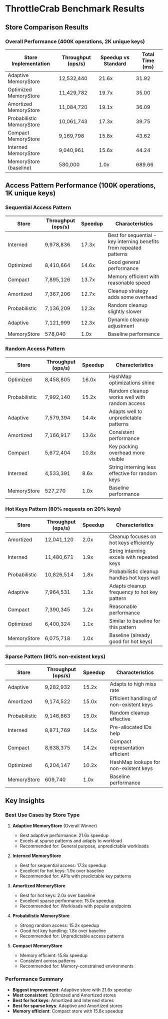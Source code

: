# ThrottleCrab Benchmark Results

## Store Comparison Results

### Overall Performance (400K operations, 2K unique keys)

| Store Implementation | Throughput (ops/s) | Speedup vs Standard | Total Time (ms) |
|---------------------|-------------------|-------------------|----------------|
| Adaptive MemoryStore | 12,532,440 | 21.6x | 31.92 |
| Optimized MemoryStore | 11,429,782 | 19.7x | 35.00 |
| Amortized MemoryStore | 11,084,720 | 19.1x | 36.09 |
| Probabilistic MemoryStore | 10,061,743 | 17.3x | 39.75 |
| Compact MemoryStore | 9,169,798 | 15.8x | 43.62 |
| Interned MemoryStore | 9,040,961 | 15.6x | 44.24 |
| MemoryStore (baseline) | 580,000 | 1.0x | 689.66 |

## Access Pattern Performance (100K operations, 1K unique keys)

### Sequential Access Pattern
| Store | Throughput (ops/s) | Speedup | Characteristics |
|-------|-------------------|---------|-----------------|
| Interned | 9,978,836 | 17.3x | Best for sequential - key interning benefits from repeated patterns |
| Optimized | 8,410,664 | 14.6x | Good general performance |
| Compact | 7,895,126 | 13.7x | Memory efficient with reasonable speed |
| Amortized | 7,367,206 | 12.7x | Cleanup strategy adds some overhead |
| Probabilistic | 7,136,209 | 12.3x | Random cleanup slightly slower |
| Adaptive | 7,121,999 | 12.3x | Dynamic cleanup adjustment |
| MemoryStore | 578,040 | 1.0x | Baseline performance |

### Random Access Pattern
| Store | Throughput (ops/s) | Speedup | Characteristics |
|-------|-------------------|---------|-----------------|
| Optimized | 8,458,805 | 16.0x | HashMap optimizations shine |
| Probabilistic | 7,992,140 | 15.2x | Random cleanup works well with random access |
| Adaptive | 7,579,394 | 14.4x | Adapts well to unpredictable patterns |
| Amortized | 7,166,917 | 13.6x | Consistent performance |
| Compact | 5,672,404 | 10.8x | Key packing overhead more visible |
| Interned | 4,533,391 | 8.6x | String interning less effective for random keys |
| MemoryStore | 527,270 | 1.0x | Baseline performance |

### Hot Keys Pattern (80% requests on 20% keys)
| Store | Throughput (ops/s) | Speedup | Characteristics |
|-------|-------------------|---------|-----------------|
| Amortized | 12,041,120 | 2.0x | Cleanup focuses on hot keys efficiently |
| Interned | 11,480,671 | 1.9x | String interning excels with repeated keys |
| Probabilistic | 10,826,514 | 1.8x | Probabilistic cleanup handles hot keys well |
| Adaptive | 7,964,531 | 1.3x | Adapts cleanup frequency to hot key pattern |
| Compact | 7,390,345 | 1.2x | Reasonable performance |
| Optimized | 6,400,324 | 1.1x | Similar to baseline for this pattern |
| MemoryStore | 6,075,718 | 1.0x | Baseline (already good for hot keys) |

### Sparse Pattern (90% non-existent keys)
| Store | Throughput (ops/s) | Speedup | Characteristics |
|-------|-------------------|---------|-----------------|
| Adaptive | 9,282,932 | 15.2x | Adapts to high miss rate |
| Amortized | 9,174,522 | 15.0x | Efficient handling of non-existent keys |
| Probabilistic | 9,146,863 | 15.0x | Random cleanup effective |
| Interned | 8,871,769 | 14.5x | Pre-allocated IDs help |
| Compact | 8,638,375 | 14.2x | Compact representation efficient |
| Optimized | 6,204,147 | 10.2x | HashMap lookups for non-existent keys |
| MemoryStore | 609,740 | 1.0x | Baseline performance |

## Key Insights

### Best Use Cases by Store Type

1. **Adaptive MemoryStore** (Overall Winner)
   - Best adaptive performance: 21.6x speedup
   - Excels at sparse patterns and adapts to workload
   - Recommended for: General purpose, unpredictable workloads

2. **Interned MemoryStore**
   - Best for sequential access: 17.3x speedup
   - Excellent for hot keys: 1.9x over baseline
   - Recommended for: APIs with predictable key patterns

3. **Amortized MemoryStore**
   - Best for hot keys: 2.0x over baseline
   - Excellent sparse performance: 15.0x speedup
   - Recommended for: Workloads with popular endpoints

4. **Probabilistic MemoryStore**
   - Strong random access: 15.2x speedup
   - Good hot key handling: 1.8x over baseline
   - Recommended for: Unpredictable access patterns

5. **Compact MemoryStore**
   - Memory efficient: 15.8x speedup
   - Consistent across patterns
   - Recommended for: Memory-constrained environments


### Performance Summary

- **Biggest improvement**: Adaptive store with 21.6x speedup
- **Most consistent**: Optimized and Amortized stores
- **Best for hot keys**: Amortized and Interned stores
- **Best for sparse keys**: Adaptive and Amortized stores
- **Memory efficient**: Compact store with 15.8x speedup